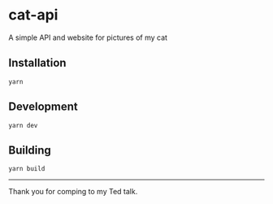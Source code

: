 # cat-api

A simple API and website for pictures of my cat

## Installation

`yarn`

## Development

`yarn dev`

## Building

`yarn build`

---

Thank you for comping to my Ted talk.
